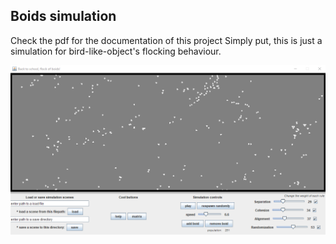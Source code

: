 ## Boids simulation

Check the pdf for the documentation of this project
Simply put, this is just a simulation for bird-like-object's flocking behaviour.


![]( boids.png )

